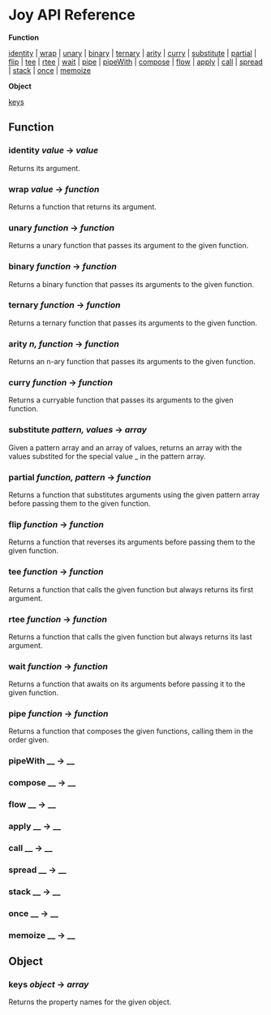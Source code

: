 # Joy API Reference


**Function**

[identity](#identity) | [wrap](#wrap) | [unary](#unary) | [binary](#binary) | [ternary](#ternary) | [arity](#arity) | [curry](#curry) | [substitute](#substitute) | [partial](#partial) | [flip](#flip) | [tee](#tee) | [rtee](#rtee) | [wait](#wait) | [pipe](#pipe) | [pipeWith](#pipeWith) | [compose](#compose) | [flow](#flow) | [apply](#apply) | [call](#call) | [spread](#spread) | [stack](#stack) | [once](#once) | [memoize](#memoize)

**Object**

[keys](#keys)


## Function


### identity _value_ &rarr; _value_

Returns its argument.


### wrap _value_ &rarr; _function_

Returns a function that returns its argument.


### unary _function_ &rarr; _function_

Returns a unary function that passes its argument to the given function.


### binary _function_ &rarr; _function_

Returns a binary function that passes its arguments to the given function.


### ternary _function_ &rarr; _function_

Returns a ternary function that passes its arguments to the given function.


### arity _n, function_ &rarr; _function_

Returns an n-ary function that passes its arguments to the given function.


### curry _function_ &rarr; _function_

Returns a curryable function that passes its arguments to the given function.


### substitute _pattern, values_ &rarr; _array_

Given a pattern array and an array of values, returns an array with the values substited for the special value \_ in the pattern array.


### partial _function, pattern_ &rarr; _function_

Returns a function that substitutes arguments using the given pattern array before passing them to the given function.


### flip _function_ &rarr; _function_

Returns a function that reverses its arguments before passing them to the given function.


### tee _function_ &rarr; _function_

Returns a function that calls the given function but always returns its first argument.


### rtee _function_ &rarr; _function_

Returns a function that calls the given function but always returns its last argument.


### wait _function_ &rarr; _function_

Returns a function that awaits on its arguments before passing it to the given function.


### pipe _function_ &rarr; _function_

Returns a function that composes the given functions, calling them in the order given.


### pipeWith __ &rarr; __




### compose __ &rarr; __




### flow __ &rarr; __




### apply __ &rarr; __




### call __ &rarr; __




### spread __ &rarr; __




### stack __ &rarr; __




### once __ &rarr; __




### memoize __ &rarr; __





## Object


### keys _object_ &rarr; _array_

Returns the property names for the given object.


